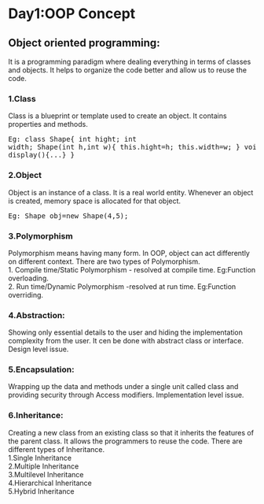 # Day1:OOP Concept
## Object oriented programming:
  It is a programming paradigm where dealing everything in terms of classes and objects. It helps to organize the code better and
  allow us to reuse the code. 
### 1.Class
  Class is a blueprint or template used to create an object. It contains properties and methods.
      <pre>Eg: class Shape{
              int hight;
              int width;
              Shape(int h,int w){
                this.hight=h;
                this.width=w;
              }
              void display(){...}
          }</pre>
    
### 2.Object 
  Object is an instance of a class. It is a real world entity. Whenever an object is created, memory space is allocated for that object.
      <pre>Eg: Shape obj=new Shape(4,5);</pre>

### 3.Polymorphism
  Polymorphism means having many form. In OOP, object can act differently on different context. There are two types of Polymorphism.<br>
        1. Compile time/Static Polymorphism - resolved at compile time. Eg:Function overloading.<br>
        2. Run time/Dynamic Polymorphism -resolved at run time. Eg:Function overriding.

### 4.Abstraction:
  Showing only essential details to the user and hiding the implementation complexity from the user. It cen be done with abstract class or interface. Design level issue.

### 5.Encapsulation:
  Wrapping up the data and methods under a single unit called class and providing security through Access modifiers. Implementation level issue.

### 6.Inheritance:
  Creating a new class from an existing class so that it inherits the features of the parent class. It allows the programmers to reuse the code. There are different  types of Inheritance. <br>
    1.Single Inheritance<br>
    2.Multiple Inheritance<br>
    3.Multilevel Inheritance<br>
    4.Hierarchical Inheritance<br>
    5.Hybrid Inheritance<br>
